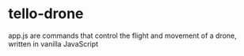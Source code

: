 # tello-drone

app.js are commands that control the flight and movement of a drone, written in vanilla JavaScript 
